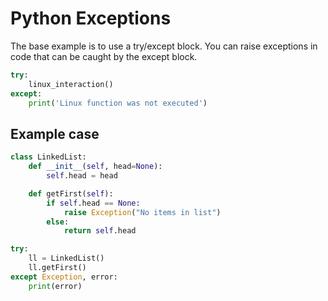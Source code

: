 # Python Exceptions

The base example is to use a try/except block. You can raise exceptions in code that can be caught by the except block.

```python
try:
    linux_interaction()
except:
    print('Linux function was not executed')
```

## Example case

```python
class LinkedList:
    def __init__(self, head=None):
        self.head = head

    def getFirst(self):
        if self.head == None:
            raise Exception("No items in list")
        else:
            return self.head

try:
    ll = LinkedList()
    ll.getFirst()
except Exception, error:
    print(error)
```

